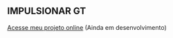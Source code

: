## IMPULSIONAR GT
[Acesse meu projeto online](https://cauacrispimv.github.io/agencia_digital) (Ainda em desenvolvimento)
